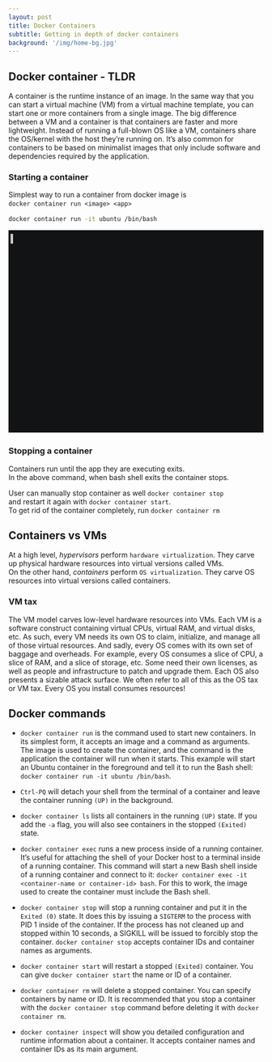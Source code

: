 ```yaml
---
layout: post
title: Docker Containers
subtitle: Getting in depth of docker containers
background: '/img/home-bg.jpg'
---
```


## Docker container - TLDR  
A container is the runtime instance of an image. In the same way that you can start a virtual machine (VM) from a virtual machine template, you can start one or more containers from a single image. The big difference between a VM and a container is that containers are faster and more lightweight. Instead of running a full-blown OS like a VM, containers share the OS/kernel with the host they’re running on. It’s also common for containers to be based on minimalist images that only include software and dependencies required by the application.


### Starting a container  
Simplest way to run a container from docker image is  
`docker container run <image> <app>`

```sh
docker container run -it ubuntu /bin/bash
```

<img src="/gifs/docker_container_run.gif" alt="docker_container_run"
	title="docker container run" width="900" height="400" />

### Stopping a container  
Containers run until the app they are executing exits.  
In the above command, when bash shell exits the container stops. 

User can manually stop container as well `docker container stop`  
and restart it again with `docker container start`.  
To get rid of the container completely, run `docker container rm`  


## Containers vs VMs  
At a high level, *hypervisors* perform `hardware virtualization`. They carve up physical hardware resources into virtual versions called VMs.  
On the other hand, *containers* perform `OS virtualization`. They carve OS resources into virtual versions called containers.


### VM tax  
The VM model carves low-level hardware resources into VMs. Each VM is a software construct containing virtual CPUs, virtual RAM, and virtual disks, etc. As such, every VM needs its own OS to claim, initialize, and manage all of those virtual resources. And sadly, every OS comes with its own set of baggage and overheads. For example, every OS consumes a slice of CPU, a slice of RAM, and a slice of storage, etc. Some need their own licenses, as well as people and infrastructure to patch and upgrade them. Each OS also presents a sizable attack surface. We often refer to all of this as the OS tax or VM tax. Every OS you install consumes resources!


## Docker commands  

- `docker container run` is the command used to start new containers. In its simplest form, it accepts an image and a command as arguments. The image is used to create the container, and the command is the application the container will run when it starts. This example will start an Ubuntu container in the foreground and tell it to run the Bash shell: `docker container run -it ubuntu /bin/bash`.

- `Ctrl-PQ` will detach your shell from the terminal of a container and leave the container running `(UP)` in the background.

- `docker container ls` lists all containers in the running `(UP)` state. If you add the `-a` flag, you will also see containers in the stopped `(Exited)` state.

- `docker container exec` runs a new process inside of a running container. It’s useful for attaching the shell of your Docker host to a terminal inside of a running container. This command will start a new Bash shell inside of a running container and connect to it: `docker container exec -it <container-name or container-id> bash`. For this to work, the image used to create the container must include the Bash shell.

- `docker container stop` will stop a running container and put it in the `Exited (0)` state. It does this by issuing a `SIGTERM` to the process with PID 1 inside of the container. If the process has not cleaned up and stopped within 10 seconds, a SIGKILL will be issued to forcibly stop the container. `docker container stop` accepts container IDs and container names as arguments.

- `docker container start` will restart a stopped `(Exited)` container. You can give `docker container start` the name or ID of a container.

- `docker container rm` will delete a stopped container. You can specify containers by name or ID. It is recommended that you stop a container with the `docker container stop` command before deleting it with `docker container rm`.

- `docker container inspect` will show you detailed configuration and runtime information about a container. It accepts container names and container IDs as its main argument.



